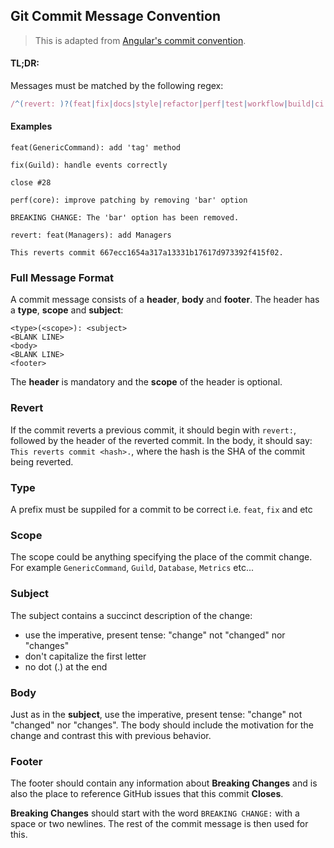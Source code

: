 ## Git Commit Message Convention

> This is adapted from [Angular's commit convention](https://github.com/conventional-changelog/conventional-changelog/tree/master/packages/conventional-changelog-angular).

#### TL;DR:

Messages must be matched by the following regex:

```js
/^(revert: )?(feat|fix|docs|style|refactor|perf|test|workflow|build|ci|chore|types|wip)(\(.+\))?: .{1,72}/;
```

#### Examples


```
feat(GenericCommand): add 'tag' method
```


```
fix(Guild): handle events correctly

close #28
```


```
perf(core): improve patching by removing 'bar' option

BREAKING CHANGE: The 'bar' option has been removed.
```


```
revert: feat(Managers): add Managers

This reverts commit 667ecc1654a317a13331b17617d973392f415f02.
```

### Full Message Format

A commit message consists of a **header**, **body** and **footer**. The header has a **type**, **scope** and **subject**:

```
<type>(<scope>): <subject>
<BLANK LINE>
<body>
<BLANK LINE>
<footer>
```

The **header** is mandatory and the **scope** of the header is optional.

### Revert

If the commit reverts a previous commit, it should begin with `revert:`, followed by the header of the reverted commit. In the body, it should say: `This reverts commit <hash>.`, where the hash is the SHA of the commit being reverted.

### Type

A prefix must be suppiled for a commit to be correct i.e. `feat`, `fix` and etc

### Scope

The scope could be anything specifying the place of the commit change. For example `GenericCommand`, `Guild`, `Database`, `Metrics` etc...

### Subject

The subject contains a succinct description of the change:

- use the imperative, present tense: "change" not "changed" nor "changes"
- don't capitalize the first letter
- no dot (.) at the end

### Body

Just as in the **subject**, use the imperative, present tense: "change" not "changed" nor "changes".
The body should include the motivation for the change and contrast this with previous behavior.

### Footer

The footer should contain any information about **Breaking Changes** and is also the place to reference GitHub issues that this commit **Closes**.

**Breaking Changes** should start with the word `BREAKING CHANGE:` with a space or two newlines. The rest of the commit message is then used for this.